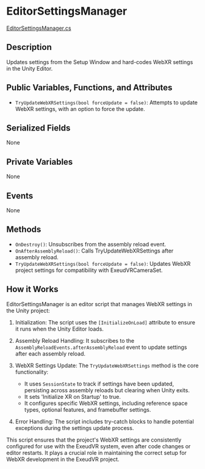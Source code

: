# EditorSettingsManager
[EditorSettingsManager.cs](../../Assets/ExeudVR/Scripts/Editor/EditorSettingsManager.cs)

## Description

Updates settings from the Setup Window and hard-codes WebXR settings in the Unity Editor.

## Public Variables, Functions, and Attributes

- `TryUpdateWebXRSettings(bool forceUpdate = false)`: Attempts to update WebXR settings, with an option to force the update.

## Serialized Fields

None

## Private Variables

None

## Events

None

## Methods

- `OnDestroy()`: Unsubscribes from the assembly reload event.
- `OnAfterAssemblyReload()`: Calls TryUpdateWebXRSettings after assembly reload.
- `TryUpdateWebXRSettings(bool forceUpdate = false)`: Updates WebXR project settings for compatibility with ExeudVRCameraSet.

## How it Works

EditorSettingsManager is an editor script that manages WebXR settings in the Unity project:

1. Initialization: The script uses the `[InitializeOnLoad]` attribute to ensure it runs when the Unity Editor loads.

2. Assembly Reload Handling: It subscribes to the `AssemblyReloadEvents.afterAssemblyReload` event to update settings after each assembly reload.

3. WebXR Settings Update: The `TryUpdateWebXRSettings` method is the core functionality:
   - It uses `SessionState` to track if settings have been updated, persisting across assembly reloads but clearing when Unity exits.
   - It sets 'Initialize XR on Startup' to true.
   - It configures specific WebXR settings, including reference space types, optional features, and framebuffer settings.

4. Error Handling: The script includes try-catch blocks to handle potential exceptions during the settings update process.

This script ensures that the project's WebXR settings are consistently configured for use with the ExeudVR system, even after code changes or editor restarts. It plays a crucial role in maintaining the correct setup for WebXR development in the ExeudVR project.
